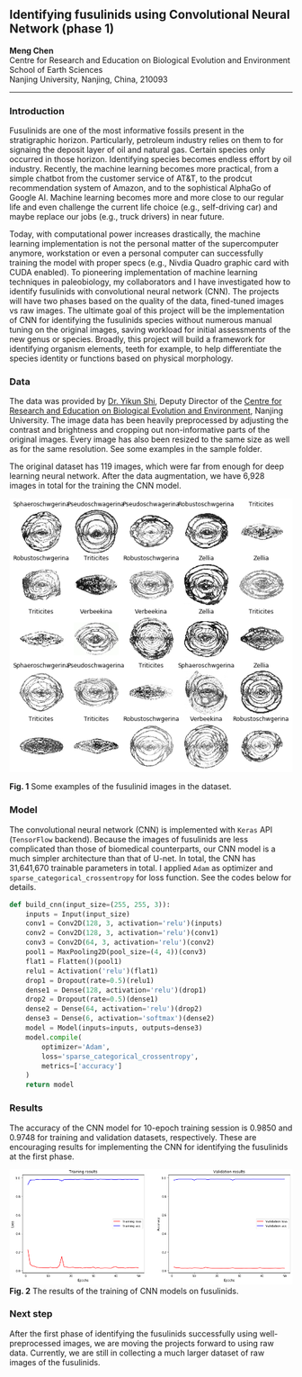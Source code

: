 ## Identifying fusulinids using Convolutional Neural Network (phase 1)

**Meng Chen**                          
Centre for Research and Education on Biological Evolution and Environment          
School of Earth Sciences                                                            
Nanjing University, Nanjing, China, 210093                           

------------
### Introduction

Fusulinids are one of the most informative fossils present in the stratigraphic horizon. Particularly, petroleum industry relies on them to for signaing the deposit layer of oil and natural gas. Certain species only occurred in those horizon. Identifying species becomes endless effort by oil industry. Recently, the machine learning becomes more practical, from a simple chatbot from the customer service of AT&T, to the prodcut recommendation system of Amazon, and to the sophistical AlphaGo of Google AI. Machine learning becomes more and more close to our regular life and even challenge the current life choice (e.g., self-driving car) and maybe replace our jobs (e.g., truck drivers) in near future.

Today, with computational power increases drastically, the machine learning implementation is not the personal matter of the supercomputer anymore, workstation or even a personal computer can successfully training the model with proper specs (e.g., Nivdia Quadro graphic card with CUDA enabled). To pioneering implementation of machine learning techniques in paleobiology, my collaborators and I have investigated how to identify fusulinids with convolutional neural network (CNN). The projects will have two phases based on the quality of the data, fined-tuned images vs raw images. The ultimate goal of this project will be the implementation of CNN for identifying the fusulinids species without numerous manual tuning on the original images, saving workload for initial assessments of the new genus or species. Broadly, this project will build a framework for identifying organism elements, teeth for example, to help differentiate the species identity or functions based on physical morphology.


### Data

The data was provided by [Dr. Yikun Shi](https://es.nju.edu.cn/crebee/fjs/list.htm), Deputy Director of the [Centre for Research and Education on Biological Evolution and Environment](https://es.nju.edu.cn/crebee/), Nanjing University. The image data has been heavily preprocessed by adjusting the contrast and brightness and cropping out non-informative parts of the original images. Every image has also been resized to the same size as well as for the same resolution. See some examples in the sample folder.

The original dataset has 119 images, which were far from enough for deep learning neural network. After the data augmentation, we have 6,928 images in total for the training the CNN model.

![](fig_1.jpg)

**Fig. 1** Some examples of the fusulinid images in the dataset.

### Model

The convolutional neural network (CNN) is implemented with `Keras` API (`TensorFlow` backend). Because the images of fusulinids are less complicated than those of biomedical counterparts, our CNN model is a much simpler architecture than that of U-net. In total, the CNN has 31,641,670 trainable parameters in total. I applied `Adam` as optimizer and `sparse_categorical_crossentropy` for loss function. See the codes below for details.

```python
def build_cnn(input_size=(255, 255, 3)):
    inputs = Input(input_size)
    conv1 = Conv2D(128, 3, activation='relu')(inputs)
    conv2 = Conv2D(128, 3, activation='relu')(conv1)
    conv3 = Conv2D(64, 3, activation='relu')(conv2)
    pool1 = MaxPooling2D(pool_size=(4, 4))(conv3)
    flat1 = Flatten()(pool1)
    relu1 = Activation('relu')(flat1)
    drop1 = Dropout(rate=0.5)(relu1)
    dense1 = Dense(128, activation='relu')(drop1)
    drop2 = Dropout(rate=0.5)(dense1)
    dense2 = Dense(64, activation='relu')(drop2)
    dense3 = Dense(6, activation='softmax')(dense2)
    model = Model(inputs=inputs, outputs=dense3)
    model.compile(
        optimizer='Adam',
        loss='sparse_categorical_crossentropy', 
        metrics=['accuracy']
    )
    return model
```

### Results

The accuracy of the CNN model for 10-epoch training session is 0.9850 and 0.9748 for training and validation datasets, respectively. These are encouraging results for implementing the CNN for identifying the fusulinids at the first phase.

![](fig_2.png)
**Fig. 2** The results of the training of CNN models on fusulinids.

### Next step

After the first phase of identifying the fusulinids successfully using well-preprocessed images, we are moving the projects forward to using raw data. Currently, we are still in collecting a much larger dataset of raw images of the fusulinids.

